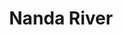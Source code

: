 ---
title: "Nanda River"
title_bn: "নন্দা নদী"
description: "It started flowing from upstream of Surma River at Sirajpur in Sunamganj district."
---